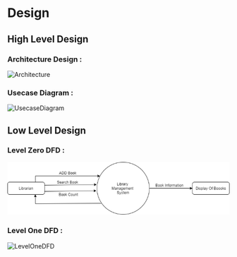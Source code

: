 # Design

## High Level Design 
### Architecture Design :


![Architecture](https://github.com/Anvithagreddy/Project_ltts/blob/master/Mini_Project/2_Design/arch.png)

### Usecase Diagram :


![UsecaseDiagram](https://github.com/Anvithagreddy/Project_ltts/blob/master/Mini_Project/2_Design/usecase.png)


## Low Level Design 

### Level Zero DFD :


![LevelZeroDFD](https://github.com/LakshmiBagali/Stepin_Library-Management/blob/main/2_Design/DFD0.png)

### Level One DFD :


![LevelOneDFD](https://github.com/Anvithagreddy/Project_ltts/blob/master/Mini_Project/2_Design/DFD1.png)
